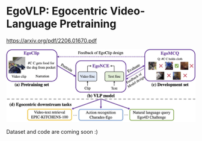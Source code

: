 # EgoVLP: Egocentric Video-Language Pretraining
https://arxiv.org/pdf/2206.01670.pdf

<img src="/figures/egovlp_framework.jpg" alt="EgoVLP" style="zoom:67%;" />

Dataset and code are coming soon :)
